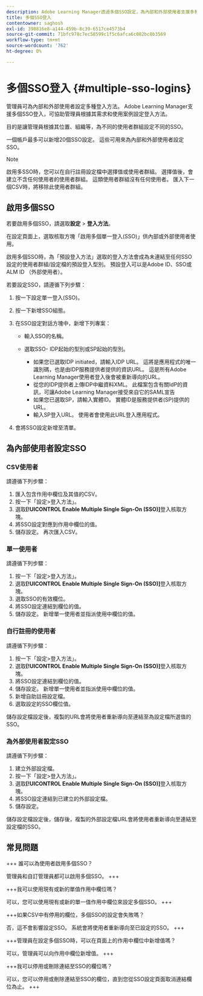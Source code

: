 ```yaml
---
description: Adobe Learning Manager透過多個SSO設定，為內部和外部使用者支援多種登入方法。
title: 多個SSO登入
contentowner: saghosh
exl-id: 398816e8-a144-459b-8c39-6517ce4573b4
source-git-commit: 71bfc978c7ec58599c1f5c6afca6c082bc8b3569
workflow-type: tm+mt
source-wordcount: '762'
ht-degree: 0%

---
```


# 多個SSO登入 {#multiple-sso-logins}

管理員可為內部和外部使用者設定多種登入方法。 Adobe Learning Manager支援多個SSO登入，可協助管理員根據其需求和使用案例設定登入方法。

目的是讓管理員根據其位置、組織等，為不同的使用者群組設定不同的SSO。

一個帳戶最多可以新增20個SSO設定。 這些可用來為內部和外部使用者設定SSO。

>[!NOTE]
>
>啟用多SSO時，您可以在自行註冊設定檔中選擇值或使用者群組。 選擇值後，會建立不含任何使用者的使用者群組。 這類使用者群組沒有任何使用者。 匯入下一個CSV時，將移除此使用者群組。

## 啟用多個SSO

若要啟用多個SSO，請選取&#x200B;**設定** > **登入方法**。

在設定頁面上，選取核取方塊「啟用多個單一登入(SSO)」供內部或外部使用者使用。

啟用多個SSO時，為「預設登入方法」選取的登入方法會成為未連結至任何SSO設定的使用者群組/設定檔的預設登入型別。 預設登入可以是Adobe ID、SSO或ALM ID （外部使用者）。

若要設定SSO，請遵循下列步驟：

1. 按一下設定單一登入(SSO)。
1. 按一下新增SSO組態。
1. 在SSO設定對話方塊中，新增下列專案：

   * 輸入SSO的名稱。
   * 選取SSO- IDP起始的型別或SP起始的型別。

      * 如果您已選取IDP initiated，請輸入IDP URL。 這將是應用程式的唯一識別碼，也是由IDP服務提供者提供的資訊URL。 這是所有Adobe Learning Manager使用者登入後會被重新導向的URL。
      * 從您的IDP提供者上傳IDP中繼資料XML。 此檔案包含有關IdP的資訊，可讓Adobe Learning Manager接受來自它的SAML宣告
      * 如果您已選取SP，請輸入實體ID。 實體ID是服務提供者(SP)提供的URL。
      * 輸入SP登入URL。 使用者會使用此URL登入應用程式。

1. 會將SSO設定新增至清單。

## 為內部使用者設定SSO

### CSV使用者

請遵循下列步驟：

1. 匯入包含作用中欄位及其值的CSV。
1. 按一下「設定>登入方法」。
1. 選取&#x200B;**[!UICONTROL Enable Multiple Single Sign-On (SSO)]**&#x200B;登入核取方塊。
1. 將SSO設定對應到作用中欄位的值。
1. 儲存設定。 再次匯入CSV。

### 單一使用者

請遵循下列步驟：

1. 按一下「設定>登入方法」。
1. 選取&#x200B;**[!UICONTROL Enable Multiple Single Sign-On (SSO)]**&#x200B;登入核取方塊。
1. 選取SSO的有效欄位。
1. 將SSO設定連結到欄位的值。
1. 儲存設定。 新增單一使用者並指派使用中欄位的值。

### 自行註冊的使用者

請遵循下列步驟：

1. 按一下「設定>登入方法」。
1. 選取&#x200B;**[!UICONTROL Enable Multiple Single Sign-On (SSO)]**&#x200B;登入核取方塊。
1. 將SSO設定連結到欄位的值。
1. 儲存設定。 新增單一使用者並指派使用中欄位的值。
1. 新增自助註冊設定檔。
1. 選取設定的SSO欄位值。

儲存設定檔設定後，複製的URL會將使用者重新導向至連結至為設定檔所選值的SSO。

### 為外部使用者設定SSO

請遵循下列步驟：

1. 建立外部設定檔。
1. 按一下「設定>登入方法」。
1. 選取&#x200B;**[!UICONTROL Enable Multiple Single Sign-On (SSO)]**&#x200B;登入核取方塊。
1. 將SSO設定連結到已建立的外部設定檔。
1. 儲存設定。

儲存設定檔設定後，儲存後，複製的外部設定檔URL會將使用者重新導向至連結至設定檔的SSO。

## 常見問題

+++ 誰可以為使用者啟用多個SSO？

管理員和自訂管理員都可以啟用多個SSO。
+++

+++我可以使用現有或新的單值作用中欄位嗎？

可以，您可以使用現有或新的單一值作用中欄位來設定多個SSO。
+++

+++如果CSV中有停用的欄位，多個SSO的設定會失敗嗎？

否，這不會影響設定SSO。 系統會將使用者重新導向至已設定的SSO。
+++

+++管理員在設定多個SSO時，可以在頁面上的作用中欄位中新增值嗎？

可以，管理員可以向作用中欄位新增值。
+++

+++我可以停用或刪除連結至SSO的欄位嗎？

可以，您可以停用或刪除連結至SSO的欄位，直到您從SSO設定頁面取消連結欄位為止。
+++
